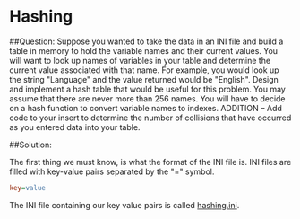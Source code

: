 # Hashing
##Question:
Suppose you wanted to take the data in an INI file and build a table in memory to hold the variable names and their current values.  You will want to look up names of variables  in your table and determine the current value associated with that name.  For example, you would look up the string "Language" and the value returned would be "English". Design and implement a hash table that would be useful for this problem.  You may assume that there are never more than 256 names.  You will have to decide on a hash function to convert variable names to indexes. ADDITION – Add code to your insert to determine the number of collisions that have occurred as you entered data into your table.

##Solution: 

The first thing we must know, is what the format of the INI file is. INI files are filled with key-value pairs separated by the "=" symbol. 
```ini
key=value
```
The INI file containing our key value pairs is called [hashing.ini](hashing.ini).









